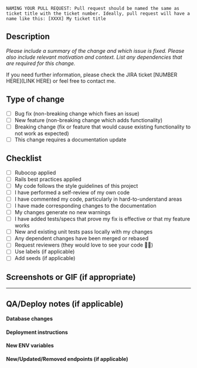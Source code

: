 <!-- The following format makes it easier to get some context when reading the names of issues -->
`NAMING YOUR PULL REQUEST: Pull request should be named the same as ticket title with the ticket number. Ideally, pull request will have a name like this: [XXXX] My ticket title`
<!-- remove the line above -->

## Description

<!-- replace the following instruction -->
_Please include a summary of the change and which issue is fixed. Please also include relevant motivation and context. List any dependencies that are required for this change._

If you need further information, please check the JIRA ticket [NUMBER HERE](LINK HERE) or feel free to contact me.

## Type of change

- [ ] Bug fix (non-breaking change which fixes an issue)
- [ ] New feature (non-breaking change which adds functionality)
- [ ] Breaking change (fix or feature that would cause existing functionality to not work as expected)
- [ ] This change requires a documentation update

## Checklist

- [ ] Rubocop applied <!-- remove this item if it is NOT a rails project -->
- [ ] Rails best practices applied <!-- remove this item if it is NOT a rails project -->
- [ ] My code follows the style guidelines of this project
- [ ] I have performed a self-review of my own code
- [ ] I have commented my code, particularly in hard-to-understand areas
- [ ] I have made corresponding changes to the documentation
- [ ] My changes generate no new warnings
- [ ] I have added tests/specs that prove my fix is effective or that my feature works
- [ ] New and existing unit tests pass locally with my changes
- [ ] Any dependent changes have been merged or rebased
- [ ] Request reviewers (they would love to see your code :policeman:)
- [ ] Use labels (if applicable)
- [ ] Add seeds (if applicable)

## Screenshots or GIF (if appropriate) <!-- remove this item if the changes only affects the backend -->

---

## QA/Deploy notes (if applicable)

#### Database changes

#### Deployment instructions

#### New ENV variables

#### New/Updated/Removed endpoints (if applicable)
